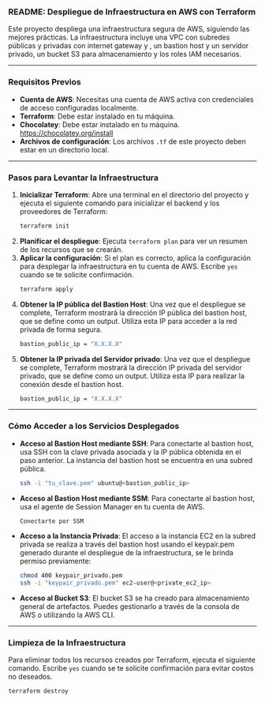 ### README: Despliegue de Infraestructura en AWS con Terraform

Este proyecto despliega una infraestructura segura de AWS, siguiendo las mejores prácticas. La infraestructura incluye una VPC con subredes públicas y privadas con internet gateway y , un bastion host y un servidor privado, un bucket S3 para almacenamiento y los roles IAM necesarios. 

***

### Requisitos Previos

* **Cuenta de AWS**: Necesitas una cuenta de AWS activa con credenciales de acceso configuradas localmente.
* **Terraform**: Debe estar instalado en tu máquina.
* **Chocolatey**: Debe estar instalado en tu máquina.
https://chocolatey.org/install
* **Archivos de configuración**: Los archivos `.tf` de este proyecto deben estar en un directorio local.

***

### Pasos para Levantar la Infraestructura

1.  **Inicializar Terraform**: Abre una terminal en el directorio del proyecto y ejecuta el siguiente comando para inicializar el backend y los proveedores de Terraform:
    ```sh
    terraform init
    ```
2.  **Planificar el despliegue**: Ejecuta `terraform plan` para ver un resumen de los recursos que se crearán.
3.  **Aplicar la configuración**: Si el plan es correcto, aplica la configuración para desplegar la infraestructura en tu cuenta de AWS. Escribe `yes` cuando se te solicite confirmación.
    ```sh
    terraform apply
    ```
4.  **Obtener la IP pública del Bastion Host**: Una vez que el despliegue se complete, Terraform mostrará la dirección IP pública del bastion host, que se define como un output. Utiliza esta IP para acceder a la red privada de forma segura.
    ```sh
    bastion_public_ip = "X.X.X.X"
    ```
5.  **Obtener la IP privada del Servidor privado**: Una vez que el despliegue se complete, Terraform mostrará la dirección IP privada del servidor privado, que se define como un output. Utiliza esta IP para realizar la conexión desde el bastion host.
    ```sh
    bastion_public_ip = "X.X.X.X"
    ```
***

### Cómo Acceder a los Servicios Desplegados

* **Acceso al Bastion Host mediante SSH**: Para conectarte al bastion host, usa SSH con la clave privada asociada y la IP pública obtenida en el paso anterior. La instancia del bastion host se encuentra en una subred pública.
    ```sh
    ssh -i "tu_clave.pem" ubuntu@<bastion_public_ip>
    ```
* **Acceso al Bastion Host mediante SSM**: Para conectarte al bastion host, usa el agente de Session Manager en tu cuenta de AWS.
    ```sh
    Conectarte por SSM
    ```
* **Acceso a la Instancia Privada**: El acceso a la instancia EC2 en la subred privada se realiza a través del bastion host usando el keypair.pem generado durante el despliegue de la infraestructura, se le brinda permiso previamente:
    ```sh
    chmod 400 keypair_privado.pem
    ssh -i "keypair_privado.pem" ec2-user@<private_ec2_ip>
    ```

* **Acceso al Bucket S3**: El bucket S3 se ha creado para almacenamiento general de artefactos. Puedes gestionarlo a través de la consola de AWS o utilizando la AWS CLI.

***

### Limpieza de la Infraestructura

Para eliminar todos los recursos creados por Terraform, ejecuta el siguiente comando. Escribe `yes` cuando se te solicite confirmación para evitar costos no deseados.
```sh
terraform destroy
